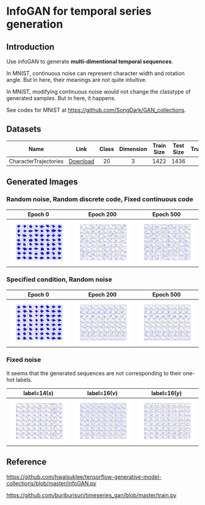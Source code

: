 # InfoGAN for temporal series generation

## Introduction

Use infoGAN to generate **multi-dimentional temporal sequences**.

In MNIST, continuous noise can represent character width and rotation angle. But in here, their meanings are not quite intuitive.

In MNIST, modifying continuous noise would not change the classtype of generated samples. But in here, it happens.

See codes for MNIST at https://github.com/SongDark/GAN_collections.

## Datasets

Name | Link | Class | Dimension | Train Size | Test Size | Truncated
:---: | :---: | :---: | :---: | :---: | :---: | :---:
CharacterTrajectories | [Download](http://timeseriesclassification.com/description.php?Dataset=CharacterTrajectories) | 20 | 3 | 1422 | 1436 | 182

## Generated Images

### Random noise, Random discrete code, Fixed continuous code

Epoch 0 | Epoch 200 | Epoch 500
:---: | :---: | :---:
<img src="figs/infogan/fake_all_classes_epoch0.png"> | <img src="figs/infogan/fake_all_classes_epoch200.png"> | <img src="figs/infogan/fake_all_classes_epoch500.png">

### Specified condition, Random noise

Epoch 0 | Epoch 200 | Epoch 500
:---: | :---: | :---:
<img src="figs/infogan/fake_all_classes_style_by_style_epoch0.png"> | <img src="figs/infogan/fake_all_classes_style_by_style_epoch200.png"> | <img src="figs/infogan/fake_all_classes_style_by_style_epoch500.png">

### Fixed noise

It seems that the generated sequences are not corresponding to their one-hot labels.

label=14(*s*) | label=16(*v*) | label=16(*y*)
:---: | :---: | :---:
<img src="figs/infogan/fake_label14_epoch500.png"> | <img src="figs/infogan/fake_label16_epoch500.png"> | <img src="figs/infogan/fake_label18_epoch500.png">

## Reference 
https://github.com/hwalsuklee/tensorflow-generative-model-collections/blob/master/infoGAN.py

https://github.com/buriburisuri/timeseries_gan/blob/master/train.py